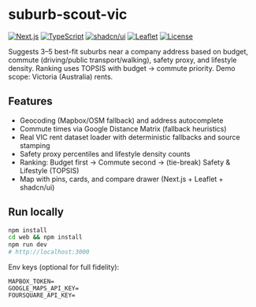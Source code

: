 # suburb-scout-vic

[![Next.js](https://img.shields.io/badge/Next.js-15-black)](https://nextjs.org/) [![TypeScript](https://img.shields.io/badge/TypeScript-5-blue)](https://www.typescriptlang.org/) [![shadcn/ui](https://img.shields.io/badge/shadcn%2Fui-Components-000)](https://ui.shadcn.com/) [![Leaflet](https://img.shields.io/badge/Leaflet-Maps-199900)](https://leafletjs.com/) [![License](https://img.shields.io/badge/license-MIT-green.svg)](LICENSE)

Suggests 3–5 best-fit suburbs near a company address based on budget, commute (driving/public transport/walking), safety proxy, and lifestyle density. Ranking uses TOPSIS with budget → commute priority. Demo scope: Victoria (Australia) rents.

## Features
- Geocoding (Mapbox/OSM fallback) and address autocomplete
- Commute times via Google Distance Matrix (fallback heuristics)
- Real VIC rent dataset loader with deterministic fallbacks and source stamping
- Safety proxy percentiles and lifestyle density counts
- Ranking: Budget first → Commute second → (tie-break) Safety & Lifestyle (TOPSIS)
- Map with pins, cards, and compare drawer (Next.js + Leaflet + shadcn/ui)

## Run locally
```bash
npm install
cd web && npm install
npm run dev
# http://localhost:3000
```

Env keys (optional for full fidelity):
```
MAPBOX_TOKEN=
GOOGLE_MAPS_API_KEY=
FOURSQUARE_API_KEY=
```

